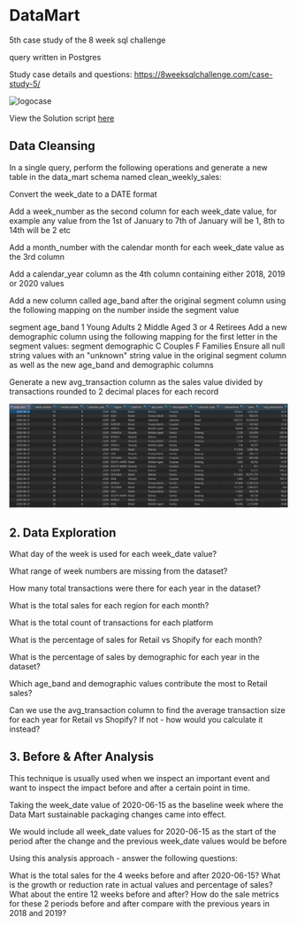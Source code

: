 # DataMart
5th case study of the 8 week sql challenge

query written in Postgres


Study case details and questions: https://8weeksqlchallenge.com/case-study-5/

![logocase](https://8weeksqlchallenge.com/images/case-study-designs/5.png)

View the Solution script [here](https://github.com/EwaoluwaO/8-week-sql-challenge/blob/fc97a56282fb062f915f7da75b18fbad6ea7e19d/DataMart/DataMartScript.sql)
## Data Cleansing
In a single query, perform the following operations and generate a new table in the data_mart schema named clean_weekly_sales:

Convert the week_date to a DATE format

Add a week_number as the second column for each week_date value, for example any value from the 1st of January to 7th of January will be 1, 8th to 14th will be 2 etc

Add a month_number with the calendar month for each week_date value as the 3rd column

Add a calendar_year column as the 4th column containing either 2018, 2019 or 2020 values

Add a new column called age_band after the original segment column using the following mapping on the number inside the segment value

segment	age_band
1	Young Adults
2	Middle Aged
3 or 4	Retirees
Add a new demographic column using the following mapping for the first letter in the segment values:
segment	demographic
C	Couples
F	Families
Ensure all null string values with an "unknown" string value in the original segment column as well as the new age_band and demographic columns

Generate a new avg_transaction column as the sales value divided by transactions rounded to 2 decimal places for each record

![table0](DataMart/results/Table0.png)

## 2. Data Exploration
What day of the week is used for each week_date value?

What range of week numbers are missing from the dataset?

How many total transactions were there for each year in the dataset?

What is the total sales for each region for each month?

What is the total count of transactions for each platform

What is the percentage of sales for Retail vs Shopify for each month?

What is the percentage of sales by demographic for each year in the dataset?

Which age_band and demographic values contribute the most to Retail sales?

Can we use the avg_transaction column to find the average transaction size for each year for Retail vs Shopify? If not - how would you calculate it instead?
## 3. Before & After Analysis
This technique is usually used when we inspect an important event and want to inspect the impact before and after a certain point in time.

Taking the week_date value of 2020-06-15 as the baseline week where the Data Mart sustainable packaging changes came into effect.

We would include all week_date values for 2020-06-15 as the start of the period after the change and the previous week_date values would be before

Using this analysis approach - answer the following questions:

What is the total sales for the 4 weeks before and after 2020-06-15? What is the growth or reduction rate in actual values and percentage of sales?
What about the entire 12 weeks before and after?
How do the sale metrics for these 2 periods before and after compare with the previous years in 2018 and 2019?
